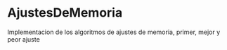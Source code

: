 # AjustesDeMemoria
Implementacion de los algoritmos de ajustes de memoria, primer, mejor y peor ajuste
